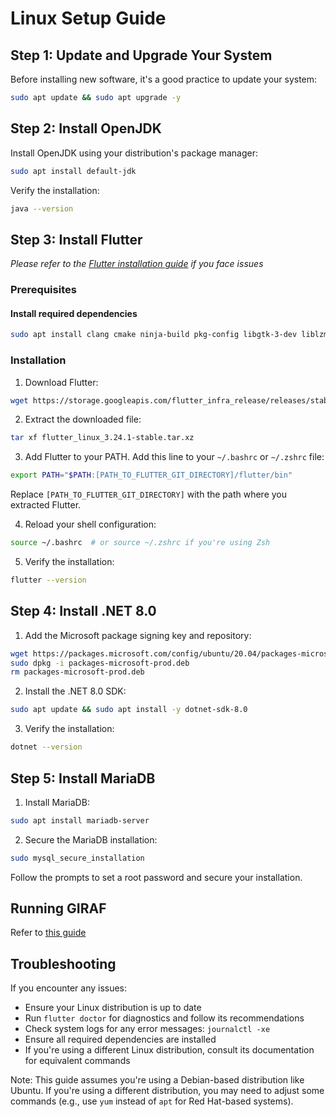 # Linux Setup Guide

## Step 1: Update and Upgrade Your System

Before installing new software, it's a good practice to update your system:

```bash
sudo apt update && sudo apt upgrade -y
```

## Step 2: Install OpenJDK

Install OpenJDK using your distribution's package manager:

```bash
sudo apt install default-jdk
```

Verify the installation:

```bash
java --version
```

## Step 3: Install Flutter

_Please refer to the [Flutter installation guide](https://docs.flutter.dev/get-started/install/linux/android) if you face issues_

### Prerequisites

#### Install required dependencies

```bash
sudo apt install clang cmake ninja-build pkg-config libgtk-3-dev liblzma-dev
```

### Installation

1. Download Flutter:

```bash
wget https://storage.googleapis.com/flutter_infra_release/releases/stable/linux/flutter_linux_3.24.1-stable.tar.xz
```

2. Extract the downloaded file:

```bash
tar xf flutter_linux_3.24.1-stable.tar.xz
```

3. Add Flutter to your PATH. Add this line to your `~/.bashrc` or `~/.zshrc` file:

```bash
export PATH="$PATH:[PATH_TO_FLUTTER_GIT_DIRECTORY]/flutter/bin"
```

Replace `[PATH_TO_FLUTTER_GIT_DIRECTORY]` with the path where you extracted Flutter.

4. Reload your shell configuration:

```bash
source ~/.bashrc  # or source ~/.zshrc if you're using Zsh
```

5. Verify the installation:

```bash
flutter --version
```

## Step 4: Install .NET 8.0

1. Add the Microsoft package signing key and repository:

```bash
wget https://packages.microsoft.com/config/ubuntu/20.04/packages-microsoft-prod.deb -O packages-microsoft-prod.deb
sudo dpkg -i packages-microsoft-prod.deb
rm packages-microsoft-prod.deb
```

2. Install the .NET 8.0 SDK:

```bash
sudo apt update && sudo apt install -y dotnet-sdk-8.0
```

3. Verify the installation:

```bash
dotnet --version
```

## Step 5: Install MariaDB

1. Install MariaDB:

```bash
sudo apt install mariadb-server
```

2. Secure the MariaDB installation:

```bash
sudo mysql_secure_installation
```

Follow the prompts to set a root password and secure your installation.

## Running GIRAF

Refer to [this guide](../Running_GIRAF)

## Troubleshooting

If you encounter any issues:

- Ensure your Linux distribution is up to date
- Run `flutter doctor` for diagnostics and follow its recommendations
- Check system logs for any error messages: `journalctl -xe`
- Ensure all required dependencies are installed
- If you're using a different Linux distribution, consult its documentation for equivalent commands

Note: This guide assumes you're using a Debian-based distribution like Ubuntu. If you're using a different distribution, you may need to adjust some commands (e.g., use `yum` instead of `apt` for Red Hat-based systems).
